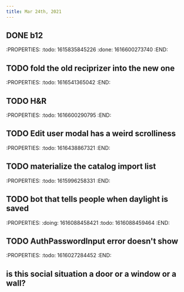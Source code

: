 ```yaml
---
title: Mar 24th, 2021
---
```


## DONE b12
:PROPERTIES:
:todo: 1615835845226
:done: 1616600273740
:END:
## TODO fold the old reciprizer into the new one
:PROPERTIES:
:todo: 1616541365042
:END:
## TODO H&R
:PROPERTIES:
:todo: 1616600290795
:END:
## TODO Edit user modal has a weird scrolliness
:PROPERTIES:
:todo: 1616438867321
:END:
## TODO materialize the catalog import list
:PROPERTIES:
:todo: 1615996258331
:END:
## TODO bot that tells people when daylight is saved
:PROPERTIES:
:doing: 1616088458421
:todo: 1616088459464
:END:
## TODO AuthPasswordInput error doesn't show
:PROPERTIES:
:todo: 1616027284452
:END:
## is this social situation a door or a window or a wall?
